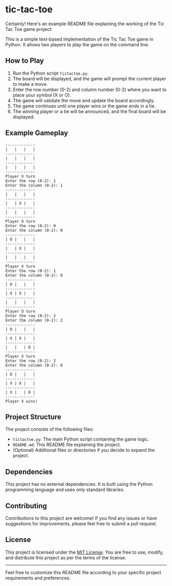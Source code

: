 # tic-tac-toe

Certainly! Here's an example README file explaining the working of the Tic Tac Toe game project:

This is a simple text-based implementation of the Tic Tac Toe game in Python. It allows two players to play the game on the command line.

## How to Play

1. Run the Python script `tictactoe.py`.
2. The board will be displayed, and the game will prompt the current player to make a move.
3. Enter the row number (0-2) and column number (0-2) where you want to place your symbol (X or O).
4. The game will validate the move and update the board accordingly.
5. The game continues until one player wins or the game ends in a tie.
6. The winning player or a tie will be announced, and the final board will be displayed.

## Example Gameplay

```
-------------
|   |   |   |
-------------
|   |   |   |
-------------
|   |   |   |
-------------
Player X turn
Enter the row (0-2): 1
Enter the column (0-2): 1
-------------
|   |   |   |
-------------
|   | X |   |
-------------
|   |   |   |
-------------
Player O turn
Enter the row (0-2): 0
Enter the column (0-2): 0
-------------
| O |   |   |
-------------
|   | X |   |
-------------
|   |   |   |
-------------
Player X turn
Enter the row (0-2): 1
Enter the column (0-2): 0
-------------
| O |   |   |
-------------
| X | X |   |
-------------
|   |   |   |
-------------
Player O turn
Enter the row (0-2): 2
Enter the column (0-2): 2
-------------
| O |   |   |
-------------
| X | X |   |
-------------
|   |   | O |
-------------
Player X turn
Enter the row (0-2): 2
Enter the column (0-2): 0
-------------
| O |   |   |
-------------
| X | X |   |
-------------
| X |   | O |
-------------
Player X wins!
```

## Project Structure

The project consists of the following files:

- `tictactoe.py`: The main Python script containing the game logic.
- `README.md`: This README file explaining the project.
- (Optional) Additional files or directories if you decide to expand the project.

## Dependencies

This project has no external dependencies. It is built using the Python programming language and uses only standard libraries.

## Contributing

Contributions to this project are welcome! If you find any issues or have suggestions for improvements, please feel free to submit a pull request.

## License

This project is licensed under the [MIT License](LICENSE). You are free to use, modify, and distribute this project as per the terms of the license.

---

Feel free to customize this README file according to your specific project requirements and preferences.
